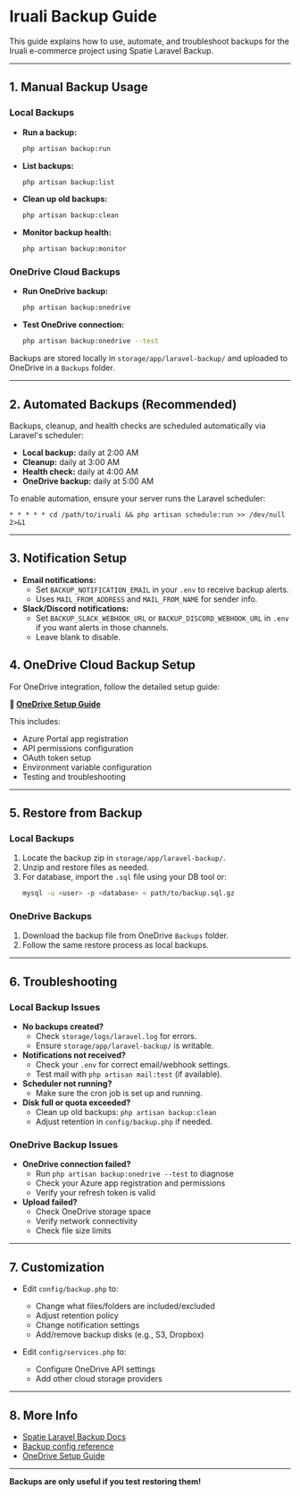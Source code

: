 # Iruali Backup Guide

This guide explains how to use, automate, and troubleshoot backups for the Iruali e-commerce project using Spatie Laravel Backup.

---

## 1. Manual Backup Usage

### Local Backups
- **Run a backup:**
  ```bash
  php artisan backup:run
  ```
- **List backups:**
  ```bash
  php artisan backup:list
  ```
- **Clean up old backups:**
  ```bash
  php artisan backup:clean
  ```
- **Monitor backup health:**
  ```bash
  php artisan backup:monitor
  ```

### OneDrive Cloud Backups
- **Run OneDrive backup:**
  ```bash
  php artisan backup:onedrive
  ```
- **Test OneDrive connection:**
  ```bash
  php artisan backup:onedrive --test
  ```

Backups are stored locally in `storage/app/laravel-backup/` and uploaded to OneDrive in a `Backups` folder.

---

## 2. Automated Backups (Recommended)

Backups, cleanup, and health checks are scheduled automatically via Laravel's scheduler:

- **Local backup:** daily at 2:00 AM
- **Cleanup:** daily at 3:00 AM
- **Health check:** daily at 4:00 AM
- **OneDrive backup:** daily at 5:00 AM

To enable automation, ensure your server runs the Laravel scheduler:

```
* * * * * cd /path/to/iruali && php artisan schedule:run >> /dev/null 2>&1
```

---

## 3. Notification Setup

- **Email notifications:**
  - Set `BACKUP_NOTIFICATION_EMAIL` in your `.env` to receive backup alerts.
  - Uses `MAIL_FROM_ADDRESS` and `MAIL_FROM_NAME` for sender info.
- **Slack/Discord notifications:**
  - Set `BACKUP_SLACK_WEBHOOK_URL` or `BACKUP_DISCORD_WEBHOOK_URL` in `.env` if you want alerts in those channels.
  - Leave blank to disable.

## 4. OneDrive Cloud Backup Setup

For OneDrive integration, follow the detailed setup guide:

**📖 [OneDrive Setup Guide](ONEDRIVE_SETUP_GUIDE.md)**

This includes:
- Azure Portal app registration
- API permissions configuration
- OAuth token setup
- Environment variable configuration
- Testing and troubleshooting

---

## 5. Restore from Backup

### Local Backups
1. Locate the backup zip in `storage/app/laravel-backup/`.
2. Unzip and restore files as needed.
3. For database, import the `.sql` file using your DB tool or:
   ```bash
   mysql -u <user> -p <database> < path/to/backup.sql.gz
   ```

### OneDrive Backups
1. Download the backup file from OneDrive `Backups` folder.
2. Follow the same restore process as local backups.

---

## 6. Troubleshooting

### Local Backup Issues
- **No backups created?**
  - Check `storage/logs/laravel.log` for errors.
  - Ensure `storage/app/laravel-backup/` is writable.
- **Notifications not received?**
  - Check your `.env` for correct email/webhook settings.
  - Test mail with `php artisan mail:test` (if available).
- **Scheduler not running?**
  - Make sure the cron job is set up and running.
- **Disk full or quota exceeded?**
  - Clean up old backups: `php artisan backup:clean`
  - Adjust retention in `config/backup.php` if needed.

### OneDrive Backup Issues
- **OneDrive connection failed?**
  - Run `php artisan backup:onedrive --test` to diagnose
  - Check your Azure app registration and permissions
  - Verify your refresh token is valid
- **Upload failed?**
  - Check OneDrive storage space
  - Verify network connectivity
  - Check file size limits

---

## 7. Customization

- Edit `config/backup.php` to:
  - Change what files/folders are included/excluded
  - Adjust retention policy
  - Change notification settings
  - Add/remove backup disks (e.g., S3, Dropbox)

- Edit `config/services.php` to:
  - Configure OneDrive API settings
  - Add other cloud storage providers

---

## 8. More Info

- [Spatie Laravel Backup Docs](https://spatie.be/docs/laravel-backup)
- [Backup config reference](config/backup.php)
- [OneDrive Setup Guide](ONEDRIVE_SETUP_GUIDE.md)

---

**Backups are only useful if you test restoring them!** 